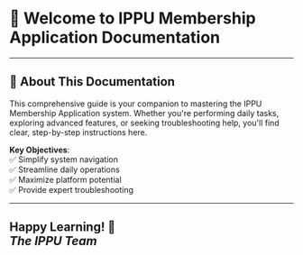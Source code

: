 # 🚀 Welcome to IPPU Membership Application Documentation  

---

## 📖 About This Documentation  
This comprehensive guide is your companion to mastering the IPPU Membership Application system. Whether you're performing daily tasks, exploring advanced features, or seeking troubleshooting help, you'll find clear, step-by-step instructions here.

**Key Objectives**:  
✅ Simplify system navigation  
✅ Streamline daily operations  
✅ Maximize platform potential  
✅ Provide expert troubleshooting  

---
**Happy Learning!** 🌱  
*The IPPU Team*  
---